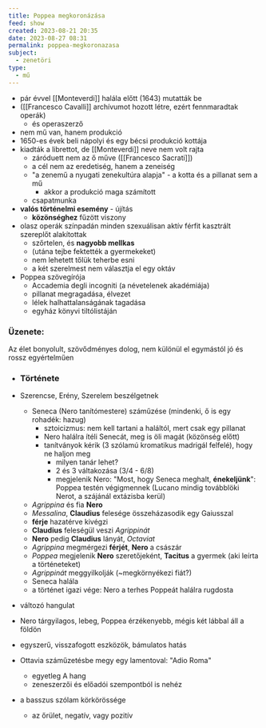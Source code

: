 ```yaml
---
title: Poppea megkoronázása
feed: show
created: 2023-08-21 20:35
date: 2023-08-27 08:31
permalink: poppea-megkoronazasa
subject:
  - zenetöri
type:
  - mű
---
```


- pár évvel [[Monteverdi]] halála előtt (1643) mutatták be
- ([[Francesco Cavalli]] archívumot hozott létre, ezért fennmaradtak operák)
	- és operaszerző
- nem mű van, hanem produkció
- 1650-es évek beli nápolyi és egy bécsi produkció kottája
- kiadták a librettot, de [[Monteverdi]] neve nem volt rajta
	- záróduett nem az ő műve ([[Francesco Sacrati]])
	- a cél nem az eredetiség, hanem a zeneiség
	- "a zenemű a nyugati zenekultúra alapja" - a kotta és a pillanat sem a mű
		- akkor a produkció maga számított
	- csapatmunka
- **valós történelmi esemény** - újítás
	- **közönséghez** fűzött viszony
- olasz operák színpadán minden szexuálisan aktív férfit kasztrált szereplőt alakítottak
	- szőrtelen, és **nagyobb mellkas**
	- (utána tejbe fektették a gyermekeket)
	- nem lehetett tőlük teherbe esni
	- a két szerelmest nem választja el egy oktáv
- Poppea szövegírója
	- Accademia degli incogniti (a névetelenek akadémiája)
	- pillanat megragadása, élvezet
	- lélek halhattalanságának tagadása
	- egyház könyvi tiltólistáján

### Üzenete:
Az élet bonyolult, szövődményes dolog, nem különül el egymástól jó és rossz egyértelműen

- ### Története
- Szerencse, Erény, Szerelem beszélgetnek
	- Seneca (Nero tanítómestere) száműzése (mindenki, ő is egy rohadék: hazug)
		- sztoicizmus: nem kell tartani a haláltól, mert csak egy pillanat
		- Nero halálra ítéli Senecát, meg is öli magát (közönség előtt)
		- tanítványok kérik (3 szólamú kromatikus madrigál felfelé), hogy ne haljon meg
			- milyen tanár lehet?
			- 2 és 3 váltakozása (3/4 - 6/8)
			- megjelenik Nero: "Most, hogy Seneca meghalt, **énekeljünk**": Poppea testén végigmennek (Lucano mindig továbblöki Nerot, a szájánál extázisba kerül)
	- *Agrippina* és fia **Nero**
	- *Messalina*, **Claudius** felesége összeházasodik egy Gaiusszal
	- **férje** hazatérve kivégzi
	- **Claudius** feleségül veszi *Agrippinát*
	- **Nero** pedig **Claudius** lányát, *Octaviat*
	- *Agrippina* megmérgezi **férjét**, **Nero** a császár
	- *Poppea* megjelenik **Nero** szeretőjeként, **Tacitus** a gyermek (aki leírta a történeteket)
	- *Agrippinát* meggyilkolják (~megkörnyékezi fiát?)
	- Seneca halála
	- a történet igazi vége: Nero a terhes Poppeát halálra rugdosta
- változó hangulat
- Nero tárgyilagos, lebeg, Poppea érzékenyebb, mégis két lábbal áll a földön

- egyszerű, visszafogott eszközök, bámulatos hatás
- Ottavia száműzetésbe megy egy lamentoval: "Adio Roma"
	- egyetleg A hang
	- zeneszerzői és előadói szempontból is nehéz
- a basszus szólam körkörössége
	- az őrület, negatív, vagy pozitív
